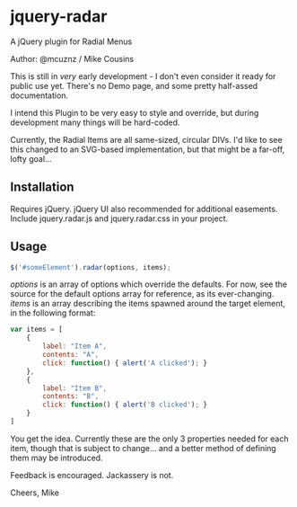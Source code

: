 jquery-radar
============

A jQuery plugin for Radial Menus

Author: @mcuznz / Mike Cousins

This is still in *very* early development - I don't even consider it ready for public use yet. There's no Demo page, and some pretty half-assed documentation.

I intend this Plugin to be very easy to style and override, but during development many things will be hard-coded.

Currently, the Radial Items are all same-sized, circular DIVs.  I'd like to see this changed to an SVG-based implementation, but that might be a far-off, lofty goal...

Installation
------------

Requires jQuery.  jQuery UI also recommended for additional easements.
Include jquery.radar.js and jquery.radar.css in your project.


Usage
-----

```Javascript
$('#someElement').radar(options, items);
```

*options* is an array of options which override the defaults.  For now, see the source for the default options array for reference, as its ever-changing.
*items* is an array describing the items spawned around the target element, in the following format:

```Javascript
var items = [
	{
		label: "Item A",
		contents: "A",
		click: function() { alert('A clicked'); }
	},
	{
		label: "Item B",
		contents: "B",
		click: function() { alert('B clicked'); }
	}
]
```

You get the idea.  Currently these are the only 3 properties needed for each item, though that is subject to change... and a better method of defining them may be introduced.

Feedback is encouraged. Jackassery is not.

Cheers,
Mike

